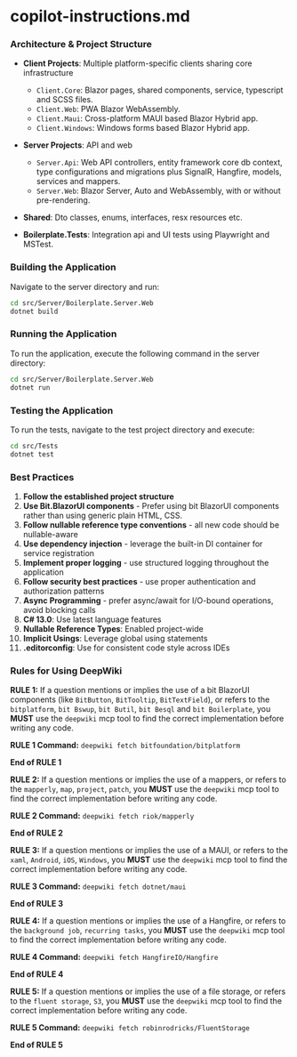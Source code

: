 # copilot-instructions.md

### Architecture & Project Structure

- **Client Projects**: Multiple platform-specific clients sharing core infrastructure 
  - `Client.Core`: Blazor pages, shared components, service, typescript and SCSS files.
  - `Client.Web`: PWA Blazor WebAssembly.
  - `Client.Maui`: Cross-platform MAUI based Blazor Hybrid app.
  - `Client.Windows`: Windows forms based Blazor Hybrid app.

- **Server Projects**: API and web
  - `Server.Api`: Web API controllers, entity framework core db context, type configurations and migrations plus SignalR, Hangfire, models, services and mappers.
  - `Server.Web`: Blazor Server, Auto and WebAssembly, with or without pre-rendering.

- **Shared**: Dto classes, enums, interfaces, resx resources etc.

- **Boilerplate.Tests**: Integration api and UI tests using Playwright and MSTest.

### Building the Application
Navigate to the server directory and run:
```bash
cd src/Server/Boilerplate.Server.Web
dotnet build
```

### Running the Application
To run the application, execute the following command in the server directory:
```bash
cd src/Server/Boilerplate.Server.Web
dotnet run
```

### Testing the Application
To run the tests, navigate to the test project directory and execute:
```bash
cd src/Tests
dotnet test
```

### Best Practices

1. **Follow the established project structure**
2. **Use Bit.BlazorUI components** - Prefer using bit BlazorUI components rather than using generic plain HTML, CSS.
3. **Follow nullable reference type conventions** - all new code should be nullable-aware
4. **Use dependency injection** - leverage the built-in DI container for service registration
5. **Implement proper logging** - use structured logging throughout the application
6. **Follow security best practices** - use proper authentication and authorization patterns
7. **Async Programming** - prefer async/await for I/O-bound operations, avoid blocking calls
8. **C# 13.0**: Use latest language features
9. **Nullable Reference Types**: Enabled project-wide
10. **Implicit Usings**: Leverage global using statements
11. **.editorconfig**: Use for consistent code style across IDEs

### Rules for Using DeepWiki

**RULE 1:** If a question mentions or implies the use of a bit BlazorUI components (like `BitButton`, `BitTooltip`, `BitTextField`),
or refers to the `bitplatform`, `bit Bswup`, `bit Butil`, `bit Besql` and `bit Boilerplate`, you **MUST** use the `deepwiki` mcp tool to
find the correct implementation before writing any code.

**RULE 1 Command:**
`deepwiki fetch bitfoundation/bitplatform`

**End of RULE 1**

**RULE 2:** If a question mentions or implies the use of a mappers,
or refers to the `mapperly`, `map`, `project`, `patch`, you **MUST** use the `deepwiki` mcp tool to
find the correct implementation before writing any code.

**RULE 2 Command:**
`deepwiki fetch riok/mapperly`

**End of RULE 2**

**RULE 3:** If a question mentions or implies the use of a MAUI,
or refers to the `xaml`, `Android`, `iOS`, `Windows`, you **MUST** use the `deepwiki` mcp tool to
find the correct implementation before writing any code.

**RULE 3 Command:**
`deepwiki fetch dotnet/maui`

**End of RULE 3**

**RULE 4:** If a question mentions or implies the use of a Hangfire,
or refers to the `background job`, `recurring tasks`, you **MUST** use the `deepwiki` mcp tool to
find the correct implementation before writing any code.

**RULE 4 Command:**
`deepwiki fetch HangfireIO/Hangfire`

**End of RULE 4**

**RULE 5:** If a question mentions or implies the use of a file storage,
or refers to the `fluent storage`, `S3`, you **MUST** use the `deepwiki` mcp tool to
find the correct implementation before writing any code.

**RULE 5 Command:**
`deepwiki fetch robinrodricks/FluentStorage`

**End of RULE 5**